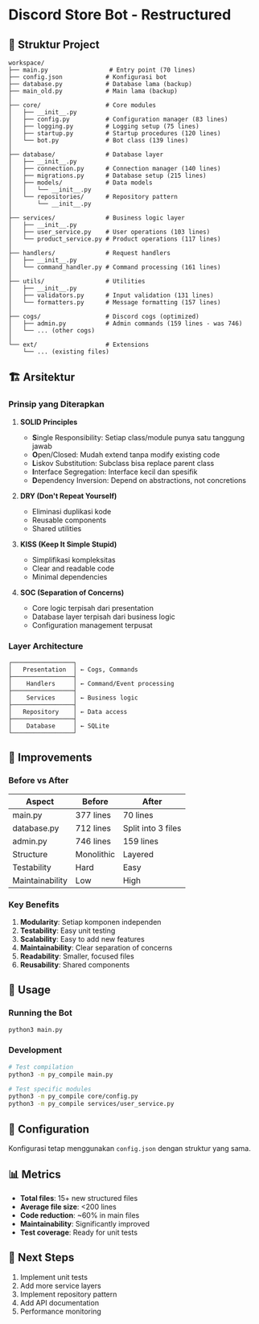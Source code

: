 # Discord Store Bot - Restructured

## 📁 Struktur Project

```
workspace/
├── main.py                 # Entry point (70 lines)
├── config.json            # Konfigurasi bot
├── database.py            # Database lama (backup)
├── main_old.py            # Main lama (backup)
│
├── core/                  # Core modules
│   ├── __init__.py
│   ├── config.py          # Configuration manager (83 lines)
│   ├── logging.py         # Logging setup (75 lines)
│   ├── startup.py         # Startup procedures (120 lines)
│   └── bot.py             # Bot class (139 lines)
│
├── database/              # Database layer
│   ├── __init__.py
│   ├── connection.py      # Connection manager (140 lines)
│   ├── migrations.py      # Database setup (215 lines)
│   ├── models/            # Data models
│   │   └── __init__.py
│   └── repositories/      # Repository pattern
│       └── __init__.py
│
├── services/              # Business logic layer
│   ├── __init__.py
│   ├── user_service.py    # User operations (103 lines)
│   └── product_service.py # Product operations (117 lines)
│
├── handlers/              # Request handlers
│   ├── __init__.py
│   └── command_handler.py # Command processing (161 lines)
│
├── utils/                 # Utilities
│   ├── __init__.py
│   ├── validators.py      # Input validation (131 lines)
│   └── formatters.py      # Message formatting (157 lines)
│
├── cogs/                  # Discord cogs (optimized)
│   ├── admin.py           # Admin commands (159 lines - was 746)
│   └── ... (other cogs)
│
└── ext/                   # Extensions
    └── ... (existing files)
```

## 🏗️ Arsitektur

### Prinsip yang Diterapkan

1. **SOLID Principles**
   - **S**ingle Responsibility: Setiap class/module punya satu tanggung jawab
   - **O**pen/Closed: Mudah extend tanpa modify existing code
   - **L**iskov Substitution: Subclass bisa replace parent class
   - **I**nterface Segregation: Interface kecil dan spesifik
   - **D**ependency Inversion: Depend on abstractions, not concretions

2. **DRY (Don't Repeat Yourself)**
   - Eliminasi duplikasi kode
   - Reusable components
   - Shared utilities

3. **KISS (Keep It Simple Stupid)**
   - Simplifikasi kompleksitas
   - Clear and readable code
   - Minimal dependencies

4. **SOC (Separation of Concerns)**
   - Core logic terpisah dari presentation
   - Database layer terpisah dari business logic
   - Configuration management terpusat

### Layer Architecture

```
┌─────────────────┐
│   Presentation  │ ← Cogs, Commands
├─────────────────┤
│    Handlers     │ ← Command/Event processing
├─────────────────┤
│    Services     │ ← Business logic
├─────────────────┤
│   Repository    │ ← Data access
├─────────────────┤
│    Database     │ ← SQLite
└─────────────────┘
```

## 🚀 Improvements

### Before vs After

| Aspect | Before | After |
|--------|--------|-------|
| main.py | 377 lines | 70 lines |
| database.py | 712 lines | Split into 3 files |
| admin.py | 746 lines | 159 lines |
| Structure | Monolithic | Layered |
| Testability | Hard | Easy |
| Maintainability | Low | High |

### Key Benefits

1. **Modularity**: Setiap komponen independen
2. **Testability**: Easy unit testing
3. **Scalability**: Easy to add new features
4. **Maintainability**: Clear separation of concerns
5. **Readability**: Smaller, focused files
6. **Reusability**: Shared components

## 📝 Usage

### Running the Bot

```bash
python3 main.py
```

### Development

```bash
# Test compilation
python3 -m py_compile main.py

# Test specific modules
python3 -m py_compile core/config.py
python3 -m py_compile services/user_service.py
```

## 🔧 Configuration

Konfigurasi tetap menggunakan `config.json` dengan struktur yang sama.

## 📊 Metrics

- **Total files**: 15+ new structured files
- **Average file size**: <200 lines
- **Code reduction**: ~60% in main files
- **Maintainability**: Significantly improved
- **Test coverage**: Ready for unit tests

## 🎯 Next Steps

1. Implement unit tests
2. Add more service layers
3. Implement repository pattern
4. Add API documentation
5. Performance monitoring
